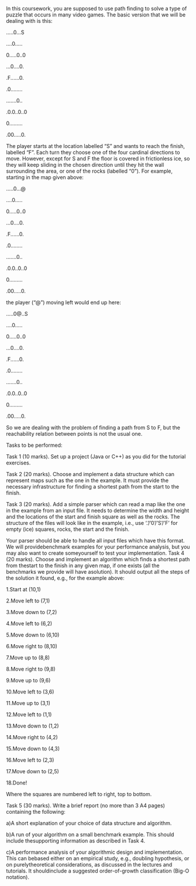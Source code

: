In this coursework, you are supposed to use path finding to solve a type of puzzle that occurs in many video games. The basic version that we will be dealing with is this:

.....0...S

....0.....

0.....0..0

...0....0.

.F......0.

.0........

.......0..

.0.0..0..0

0.........

.00.....0.

The player starts at the location labelled “S” and wants to reach the finish, labelled “F”. Each turn they choose one of the four cardinal directions to move. However, except for S and F the floor is covered in frictionless ice, so they will keep sliding in the chosen direction until they hit the wall surrounding the area, or one of the rocks (labelled “0”). For example, starting in the map given above:

.....0...@

....0.....

0.....0..0

...0....0.

.F......0.

.0........

.......0..

.0.0..0..0

0.........

.00.....0.


the player (“@”) moving left would end up here:

.....0@..S

....0.....

0.....0..0

...0....0.

.F......0.

.0........

.......0..

.0.0..0..0

0.........

.00.....0.


So we are dealing with the problem of finding a path from S to F, but the reachability relation between points is not the usual one.

Tasks to be performed:

Task 1 (10 marks). Set up a project (Java or C++) as you did for the tutorial exercises.

Task 2 (20 marks). Choose and implement a data structure which can represent maps such as the one in the example. It must provide the necessary infrastructure for finding a shortest path from the start to the finish.

Task 3 (20 marks). Add a simple parser which can read a map like the one in the example from an input file. It needs to determine the width and height and the locations of the start and finish square as well as the rocks. The structure of the files will look like in the example, i.e., use ‘.’/’0’/’S’/’F’ for empty (ice) squares, rocks, the start and the finish.

Your parser should be able to handle all input files which have this format. We will providebenchmark examples for your performance analysis, but you may also want to create someyourself to test your implementation.
Task 4 (20 marks). Choose and implement an algorithm which finds a shortest path from thestart to the finish in any given map, if one exists (all the benchmarks we provide will have asolution). It should output all the steps of the solution it found, e.g., for the example above:

1.Start at (10,1)

2.Move left to (7,1)

3.Move down to (7,2)

4.Move left to (6,2)

5.Move down to (6,10)

6.Move right to (8,10)

7.Move up to (8,8)

8.Move right to (9,8)

9.Move up to (9,6)

10.Move left to (3,6)

11.Move up to (3,1)

12.Move left to (1,1)

13.Move down to (1,2)

14.Move right to (4,2)

15.Move down to (4,3)

16.Move left to (2,3)

17.Move down to (2,5)

18.Done!


Where the squares are numbered left to right, top to bottom.

Task 5 (30 marks). Write a brief report (no more than 3 A4 pages) containing the following:

a)A short explanation of your choice of data structure and algorithm.

b)A run of your algorithm on a small benchmark example. This should include thesupporting information as described in Task 4.

c)A performance analysis of your algorithmic design and implementation. This can bebased either on an empirical study, e.g., doubling hypothesis, or on purelytheoretical considerations, as discussed in the lectures and tutorials. It shouldinclude a suggested order-of-growth classification (Big-O notation).

